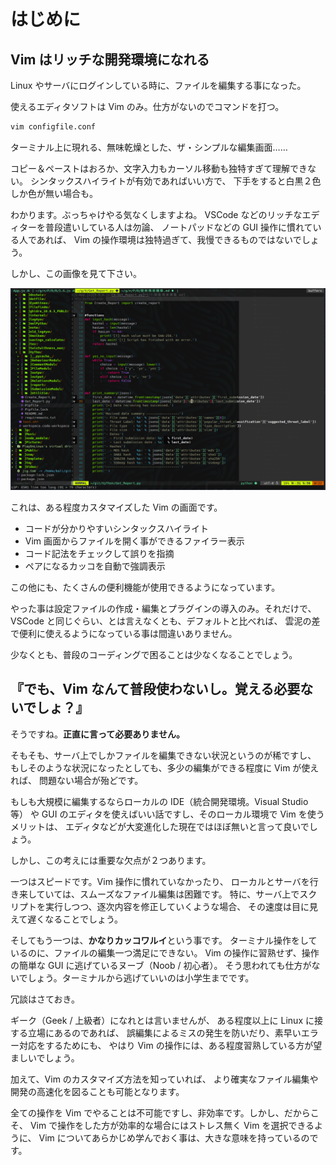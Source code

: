 # はじめに

## Vim はリッチな開発環境になれる

Linux やサーバにログインしている時に、ファイルを編集する事になった。

使えるエディタソフトは Vim のみ。仕方がないのでコマンドを打つ。

```bash
vim configfile.conf
```

ターミナル上に現れる、無味乾燥とした、ザ・シンプルな編集画面……

コピー＆ペーストはおろか、文字入力もカーソル移動も独特すぎて理解できない。
シンタックスハイライトが有効であればいい方で、
下手をすると白黒２色しか色が無い場合も。

わかります。ぶっちゃけやる気なくしますよね。
VSCode などのリッチなエディターを普段遣いしている人は勿論、
ノートパッドなどの GUI 操作に慣れている人であれば、
Vim の操作環境は独特過ぎて、我慢できるものではないでしょう。

しかし、この画像を見て下さい。

![img](2022-02-07-13-40-15.png)

これは、ある程度カスタマイズした Vim の画面です。

- コードが分かりやすいシンタックスハイライト
- Vim 画面からファイルを開く事ができるファイラー表示
- コード記法をチェックして誤りを指摘
- ペアになるカッコを自動で強調表示

この他にも、たくさんの便利機能が使用できるようになっています。

やった事は設定ファイルの作成・編集とプラグインの導入のみ。それだけで、
VSCode と同じぐらい、とは言えなくとも、デフォルトと比べれば、
雲泥の差で便利に使えるようになっている事は間違いありません。

少なくとも、普段のコーディングで困ることは少なくなることでしょう。

## 『でも、Vim なんて普段使わないし。覚える必要ないでしょ？』

そうですね。**正直に言って必要ありません。**

そもそも、サーバ上でしかファイルを編集できない状況というのが稀ですし、
もしそのような状況になったとしても、多少の編集ができる程度に Vim が使えれば、
問題ない場合が殆どです。

もしも大規模に編集するならローカルの IDE（統合開発環境。Visual Studio 等）
や GUI のエディタを使えばいい話ですし、そのローカル環境で Vim を使うメリットは、
エディタなどが大変進化した現在ではほぼ無いと言って良いでしょう。

しかし、この考えには重要な欠点が２つあります。

一つはスピードです。Vim 操作に慣れていなかったり、
ローカルとサーバを行き来していては、スムーズなファイル編集は困難です。
特に、サーバ上でスクリプトを実行しつつ、逐次内容を修正していくような場合、
その速度は目に見えて遅くなることでしょう。

そしてもう一つは、**かなりカッコワルイ**という事です。
ターミナル操作をしているのに、ファイルの編集一つ満足にできない。
Vim の操作に習熟せず、操作の簡単な GUI に逃げているヌーブ（Noob / 初心者）。
そう思われても仕方がないでしょう。ターミナルから逃げていいのは小学生までです。

冗談はさておき。

ギーク（Geek / 上級者）になれとは言いませんが、
ある程度以上に Linux に接する立場にあるのであれば、
誤編集によるミスの発生を防いだり、素早いエラー対応をするためにも、
やはり Vim の操作には、ある程度習熟している方が望ましいでしょう。

加えて、Vim のカスタマイズ方法を知っていれば、
より確実なファイル編集や開発の高速化を図ることも可能となります。

全ての操作を Vim でやることは不可能ですし、非効率です。しかし、だからこそ、
Vim で操作をした方が効率的な場合にはストレス無く Vim を選択できるように、
Vim についてあらかじめ学んでおく事は、大きな意味を持っているのです。
